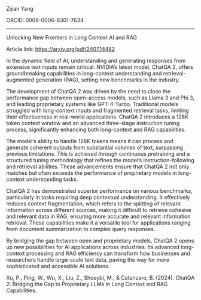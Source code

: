 Zijian Yang

ORCiD: 0009-0006-8301-7634

---

Unlocking New Frontiers in Long Context AI and RAG

Article link: https://arxiv.org/pdf/2407.14482

In the dynamic field of AI, understanding and generating responses from extensive text inputs remain critical. NVIDIA’s latest model, ChatQA 2, offers groundbreaking capabilities in long-context understanding and retrieval-augmented generation (RAG), setting new benchmarks in the industry.

The development of ChatQA 2 was driven by the need to close the performance gap between open-access models, such as Llama 3 and Phi 3, and leading proprietary systems like GPT-4-Turbo. Traditional models struggled with long-context inputs and fragmented retrieval tasks, limiting their effectiveness in real-world applications. ChatQA 2 introduces a 128K token context window and an advanced three-stage instruction tuning process, significantly enhancing both long-context and RAG capabilities.

The model’s ability to handle 128K tokens means it can process and generate coherent outputs from substantial volumes of text, surpassing previous limitations. This is achieved through continuous pretraining and a structured tuning methodology that refines the model’s instruction-following and retrieval abilities. These advancements ensure that ChatQA 2 not only matches but often exceeds the performance of proprietary models in long-context understanding tasks.

ChatQA 2 has demonstrated superior performance on various benchmarks, particularly in tasks requiring deep contextual understanding. It effectively reduces context fragmentation, which refers to the splitting of relevant information across different sources, making it difficult to retrieve cohesive and relevant data in RAG, ensuring more accurate and relevant information retrieval. These capabilities make it a versatile tool for applications ranging from document summarization to complex query responses.

By bridging the gap between open and proprietary models, ChatQA 2 opens up new possibilities for AI applications across industries. Its advanced long-context processing and RAG efficiency can transform how businesses and researchers handle large-scale text data, paving the way for more sophisticated and accessible AI solutions.

Xu, P., Ping, W., Wu, X., Liu, Z., Shoeybi, M., & Catanzaro, B. (2024). ChatQA 2: Bridging the Gap to Proprietary LLMs in Long Context and RAG Capabilities.
